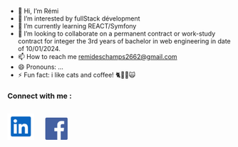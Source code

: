 - 👋 Hi, I’m Rémi
- 👀 I’m interested by fullStack dévelopment
- 🌱 I’m currently learning REACT/Symfony
- 💞️ I’m looking to collaborate on a permanent contract or work-study contract for integer the 3rd years of bachelor in web engineering in date of 10/01/2024.
- 📫 How to reach me remideschamps2662@gmail.com
- 😄 Pronouns: ...
- ⚡ Fun fact: i like cats and coffee! 🐈🐱‍👤🙀

### Connect with me :
<a href="https://www.linkedin.com/in/rémi-deschamps"><img src="./img/linkedIn.svg" alt="LinkedIn" width="60" display="inline-block"></a>&nbsp;&nbsp;&nbsp;&nbsp;&nbsp;<a href="https://www.facebook.com/remi.deschamps.9"><img src="./img/facebook.jpg" alt="Facebook" width="50" display="inline-block"></a>
  --- 
<!---
jeSuisUnDeveloppeur/jeSuisUnDeveloppeur is a ✨ special ✨ repository because its `README.md` (this file) appears on your GitHub profile.
You can click the Preview link to take a look at your changes.
--->
